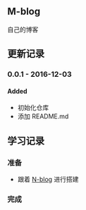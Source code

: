 ## M-blog

自己的博客

## 更新记录
### 0.0.1 - 2016-12-03
#### Added
- 初始化仓库
- 添加 README.md

## 学习记录
### 准备
- 跟着 [N-blog](https://github.com/nswbmw/N-blog/) 进行搭建

### 完成
